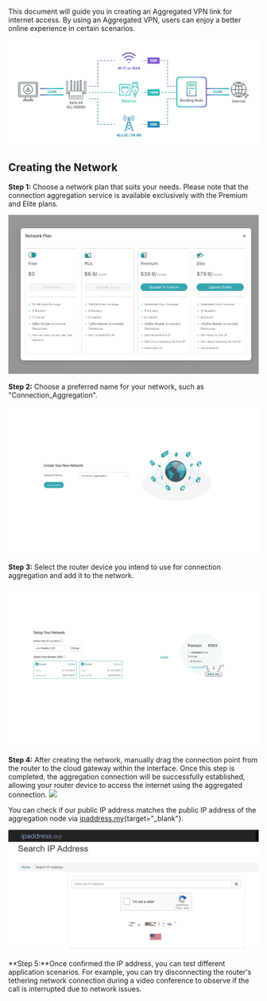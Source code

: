 <!-- # Setting Up AstroWarp with GL.iNet Routers: Aggregation VPN -->

This document will guide you in creating an Aggregated VPN link for internet access. By using an Aggregated VPN, users can enjoy a better online experience in certain scenarios.

![](../images/tutorials/connection_aggregation/1.png)

## **Creating the Network**

**Step 1:** Choose a network plan that suits your needs. Please note that the connection aggregation service is available exclusively with the Premium and Elite plans.

![](../images/tutorials/connection_aggregation/2.png)

**Step 2:** Choose a preferred name for your network, such as "Connection_Aggregation".

![](../images/tutorials/connection_aggregation/3.png)


**Step 3:** Select the router device you intend to use for connection aggregation and add it to the network.

![](../images/tutorials/connection_aggregation/4.png)


**Step 4:** After creating the network, manually drag the connection point from the router to the cloud gateway within the interface. Once this step is completed, the aggregation connection will be successfully established, allowing your router device to access the internet using the aggregated connection.
![](../images/quick_start/router-connect-cloud-gateway.gif)
<!-- <video controls>
  <source src="../../images/tutorials/connection_aggregation/video.mov" type="video/mp4">
</video> -->


You can check if our public IP address matches the public IP address of the aggregation node via [ipaddress.my](https://www.ipaddress.my/){target="_blank"}.

![](../images/tutorials/connection_aggregation/5.png)

**Step 5:**Once confirmed the IP address, you can test different application scenarios. For example, you can try disconnecting the router's tethering network connection during a video conference to observe if the call is interrupted due to network issues.


